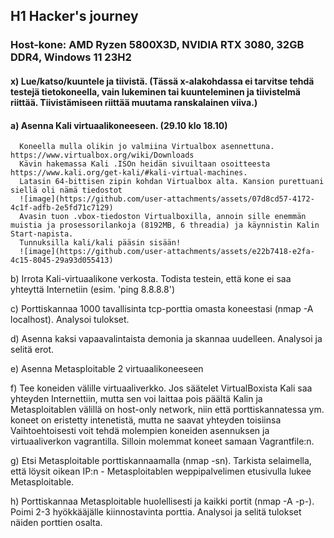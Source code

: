 ## H1 Hacker's journey
### Host-kone: AMD Ryzen 5800X3D, NVIDIA RTX 3080, 32GB DDR4, Windows 11 23H2

#### x) Lue/katso/kuuntele ja tiivistä. (Tässä x-alakohdassa ei tarvitse tehdä testejä tietokoneella, vain lukeminen tai kuunteleminen ja tiivistelmä riittää. Tiivistämiseen riittää muutama ranskalainen viiva.)



#### a) Asenna Kali virtuaalikoneeseen. (29.10 klo 18.10)
      Koneella mulla olikin jo valmiina Virtualbox asennettuna. https://www.virtualbox.org/wiki/Downloads 
      Kävin hakemassa Kali .ISOn heidän sivuiltaan osoitteesta https://www.kali.org/get-kali/#kali-virtual-machines.
      Latasin 64-bittisen zipin kohdan Virtualbox alta. Kansion purettuani siellä oli nämä tiedostot 
      ![image](https://github.com/user-attachments/assets/07d8cd57-4172-4c1f-adfb-2e5fd71c7129)
      Avasin tuon .vbox-tiedoston Virtualboxilla, annoin sille enemmän muistia ja prosessorilankoja (8192MB, 6 threadia) ja käynnistin Kalin Start-napista. 
      Tunnuksilla kali/kali pääsin sisään!
      ![image](https://github.com/user-attachments/assets/e22b7418-e2fa-4c15-8045-29a93d055413)

      


  
  b) Irrota Kali-virtuaalikone verkosta. Todista testein, että kone ei saa yhteyttä Internetiin (esim. 'ping 8.8.8.8')

  
  c) Porttiskannaa 1000 tavallisinta tcp-porttia omasta koneestasi (nmap -A localhost). Analysoi tulokset.

  
  d) Asenna kaksi vapaavalintaista demonia ja skannaa uudelleen. Analysoi ja selitä erot.

  
  e) Asenna Metasploitable 2 virtuaalikoneeseen

  
  f) Tee koneiden välille virtuaaliverkko. Jos säätelet VirtualBoxista
        Kali saa yhteyden Internettiin, mutta sen voi laittaa pois päältä
        Kalin ja Metasploitablen välillä on host-only network, niin että porttiskannatessa ym. koneet on eristetty intenetistä, mutta ne saavat yhteyden toisiinsa
        Vaihtoehtoisesti voit tehdä molempien koneiden asennuksen ja virtuaaliverkon vagrantilla. Silloin molemmat koneet samaan Vagrantfile:n.

        
g) Etsi Metasploitable porttiskannaamalla (nmap -sn). Tarkista selaimella, että löysit oikean IP:n - Metasploitablen weppipalvelimen etusivulla lukee Metasploitable.


h) Porttiskannaa Metasploitable huolellisesti ja kaikki portit (nmap -A -p-). Poimi 2-3 hyökkääjälle kiinnostavinta porttia. Analysoi ja selitä tulokset näiden porttien osalta.
